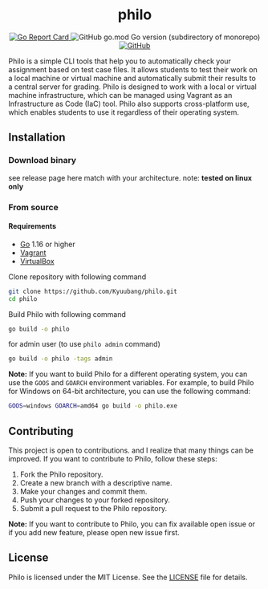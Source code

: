 <h1 align="center">philo</h1>

<p align="center">
  <a href="https://goreportcard.com/report/github.com/Kyuubang/philo">
    <img src="https://goreportcard.com/badge/github.com/Kyuubang/philo" alt="Go Report Card" />
  </a>
  <img alt="GitHub go.mod Go version (subdirectory of monorepo)" src="https://img.shields.io/github/go-mod/go-version/Kyuubang/philo">
  <a href="https://github.com/Kyuubang/philo/blob/master/LICENSE">
    <img alt="GitHub" src="https://img.shields.io/github/license/Kyuubang/philo">
  </a>
</p>

Philo is a simple CLI tools that help you to automatically check your assignment based on test case files. It allows students 
to test their work on a local machine or virtual machine and automatically submit their results to a central server for 
grading. Philo is designed to work with a local or virtual machine infrastructure, which can be managed using Vagrant as 
an Infrastructure as Code (IaC) tool. Philo also supports cross-platform use, which enables students to use it regardless 
of their operating system.

## Installation

### Download binary

see release page here match with your architecture. note: **tested on linux only**

### From source

#### Requirements

- [Go](https://golang.org/dl/) 1.16 or higher
- [Vagrant](https://www.vagrantup.com/)
- [VirtualBox](https://www.virtualbox.org/)

Clone repository with following command

```bash
git clone https://github.com/Kyuubang/philo.git
cd philo
```

Build Philo with following command

```bash
go build -o philo
```

for admin user (to use `philo admin` command)

```bash
go build -o philo -tags admin
```

**Note:** If you want to build Philo for a different operating system, you can use the `GOOS` and `GOARCH` environment
variables. For example, to build Philo for Windows on 64-bit architecture, you can use the following command:

```bash
GOOS=windows GOARCH=amd64 go build -o philo.exe
```


## Contributing

This project is open to contributions. and I realize that many things can be improved. If you want to contribute to Philo, 
follow these steps:

1. Fork the Philo repository. 
2. Create a new branch with a descriptive name. 
3. Make your changes and commit them. 
4. Push your changes to your forked repository. 
5. Submit a pull request to the Philo repository.

**Note:** If you want to contribute to Philo, you can fix available open issue or if you add new feature, please open new 
issue first.

## License

Philo is licensed under the MIT License. See the [LICENSE](https://github.com/Kyuubang/philo/blob/master/LICENSE) file for details.
